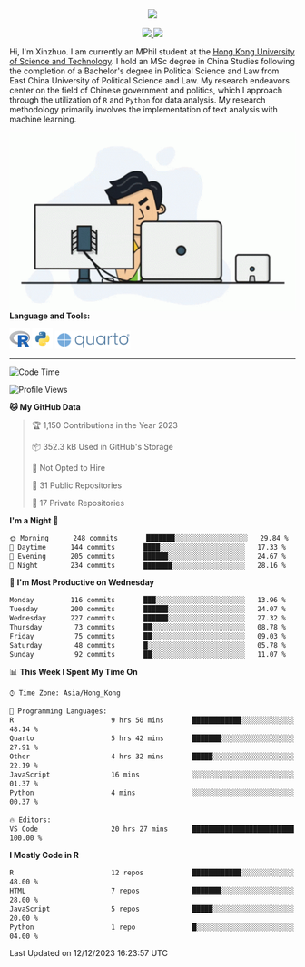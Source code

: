 <div align='center'>
<img src='https://readme-typing-svg.herokuapp.com?font=Lora&color=4d3900&center=true&lines=HKUST+Mphil+in+SOSC;Focus+on+China;Code+for+PoliSci'/>
</div>

<p align='center'>
 <a href
='https://www.linkedin.com/in/xinzhuo-huang-5161011ba/' target='_blank'>
        <img src='https://img.shields.io/badge/linkedin%20-%230077B5.svg?&style=for-the-badge&logo=linkedin&logoColor=white'/>
    </a>
 <a href='https://twitter.com/HsinchoH' target='_blank'>
        <img src='https://img.shields.io/badge/Twitter-1DA1F2?style=for-the-badge&logo=twitter&logoColor=white'/>
    </a>
    </p>
    
Hi, I'm Xinzhuo. I am currently an MPhil student at the [Hong Kong University of Science and Technology](https://sosc.hkust.edu.hk/node/613). I hold an MSc degree in China Studies following the completion of a Bachelor's degree in Political Science and Law from East China University of Political Science and Law. My research endeavors center on the field of Chinese government and politics, which I approach through the utilization of `R` and `Python` for data analysis. My research methodology primarily involves the implementation of text analysis with machine learning.




<img align='right' src="https://github.com/xinzhuohkust/xinzhuohkust/blob/main/programmer.gif" width="590">



**Language and Tools:**  

<code><img height="36" src="https://raw.githubusercontent.com/github/explore/80688e429a7d4ef2fca1e82350fe8e3517d3494d/topics/r/r.png"></code>
<code><img height="36" src="https://raw.githubusercontent.com/github/explore/80688e429a7d4ef2fca1e82350fe8e3517d3494d/topics/python/python.png"></code>
<code><img height="32" src="https://github.com/quarto-dev/quarto-r/blob/main/man/figures/quarto.png"></code>

---
<!--START_SECTION:waka-->
![Code Time](http://img.shields.io/badge/Code%20Time-1%2C206%20hrs%2032%20mins-blue)

![Profile Views](http://img.shields.io/badge/Profile%20Views-3-blue)

**🐱 My GitHub Data** 

> 🏆 1,150 Contributions in the Year 2023
 > 
> 📦 352.3 kB Used in GitHub's Storage 
 > 
> 🚫 Not Opted to Hire
 > 
> 📜 31 Public Repositories 
 > 
> 🔑 17 Private Repositories  
 > 
**I'm a Night 🦉** 

```text
🌞 Morning      248 commits       ███████░░░░░░░░░░░░░░░░░░   29.84 % 
🌆 Daytime      144 commits       ████░░░░░░░░░░░░░░░░░░░░░   17.33 % 
🌃 Evening      205 commits       ██████░░░░░░░░░░░░░░░░░░░   24.67 % 
🌙 Night        234 commits       ███████░░░░░░░░░░░░░░░░░░   28.16 % 

```
📅 **I'm Most Productive on Wednesday** 

```text
Monday         116 commits       ███░░░░░░░░░░░░░░░░░░░░░░   13.96 % 
Tuesday        200 commits       ██████░░░░░░░░░░░░░░░░░░░   24.07 % 
Wednesday      227 commits       ██████░░░░░░░░░░░░░░░░░░░   27.32 % 
Thursday        73 commits       ██░░░░░░░░░░░░░░░░░░░░░░░   08.78 % 
Friday          75 commits       ██░░░░░░░░░░░░░░░░░░░░░░░   09.03 % 
Saturday        48 commits       █░░░░░░░░░░░░░░░░░░░░░░░░   05.78 % 
Sunday          92 commits       ██░░░░░░░░░░░░░░░░░░░░░░░   11.07 % 

```


📊 **This Week I Spent My Time On** 

```text
⌚︎ Time Zone: Asia/Hong_Kong

💬 Programming Languages: 
R                        9 hrs 50 mins       ████████████░░░░░░░░░░░░░   48.14 % 
Quarto                   5 hrs 42 mins       ███████░░░░░░░░░░░░░░░░░░   27.91 % 
Other                    4 hrs 32 mins       █████░░░░░░░░░░░░░░░░░░░░   22.19 % 
JavaScript               16 mins             ░░░░░░░░░░░░░░░░░░░░░░░░░   01.37 % 
Python                   4 mins              ░░░░░░░░░░░░░░░░░░░░░░░░░   00.37 % 

🔥 Editors: 
VS Code                  20 hrs 27 mins      █████████████████████████   100.00 % 

```

**I Mostly Code in R** 

```text
R                        12 repos            ████████████░░░░░░░░░░░░░   48.00 % 
HTML                     7 repos             ███████░░░░░░░░░░░░░░░░░░   28.00 % 
JavaScript               5 repos             █████░░░░░░░░░░░░░░░░░░░░   20.00 % 
Python                   1 repo              █░░░░░░░░░░░░░░░░░░░░░░░░   04.00 % 

```



 Last Updated on 12/12/2023 16:23:57 UTC
<!--END_SECTION:waka-->
    
    
    
    
    
    
    
    
